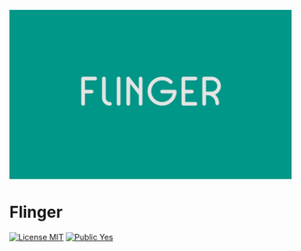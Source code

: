 <p align="center">
  <img src="https://github.com/iamjosephmj/flinger/blob/develop/repo-imgs/flinger.jpeg" />
</p>

# Flinger

[![License MIT](https://img.shields.io/badge/License-MIT-blue.svg?style=flat)]()
[![Public Yes](https://img.shields.io/badge/Public-yes-green.svg?style=flat)]()
